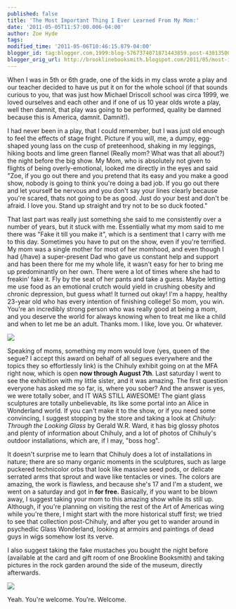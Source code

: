 ```yaml
---
published: false
title: 'The Most Important Thing I Ever Learned From My Mom:'
date: '2011-05-05T11:57:00.006-04:00'
author: Zoe Hyde
tags:
modified_time: '2011-05-06T10:46:15.879-04:00'
blogger_id: tag:blogger.com,1999:blog-5767374071871443859.post-4301350094153583422
blogger_orig_url: http://brooklinebooksmith.blogspot.com/2011/05/most-important-thing-i-ever-learned.html
---
```

When I was in 5th or 6th grade, one of the kids in my class wrote a play and our teacher decided to have us put it on for the whole school (if that sounds curious to you, that was just how Michael Driscoll school was circa 1999, we loved ourselves and each other and if one of us 10 year olds wrote a play, well then damnit, that play was going to be performed, quality be damned because this is America, damnit. Damnit!).

I had never been in a play, that I could remember, but I was just old enough to feel the effects of stage fright. Picture if you will, me, a dumpy, egg-shaped young lass on the cusp of preteenhood, shaking in my leggings, hiking boots and lime green flannel (Really mom? What was that all about?) the night before the big show. My Mom, who is absolutely not given to flights of being overly-emotional, looked me directly in the eyes and said "Zoe, if you go out there and you pretend that its easy and you make a good show, nobody is going to think you're doing a bad job. If you go out there and let yourself be nervous and you don't say your lines clearly because you're scared, thats not going to be as good. Just do your best and don't be afraid. I love you. Stand up straight and try not to be so duck footed."

That last part was really just something she said to me consistently over a number of years, but it stuck with me. Essentially what my mom said to me there was "Fake it till you make it", which is a sentiment that I carry with me to this day. Sometimes you have to put on the show, even if you're terrified. My mom was a single mother for most of her momhood, and even though I had (/have) a super-present Dad who gave us constant help and support and has been there for me my whole life, it wasn't easy for her to bring me up predominantly on her own. There were a lot of times where she had to freakin' fake it. Fly by the seat of her pants and take a guess. Maybe letting me use food as an emotional crutch would yield in crushing obesity and chronic depression, but guess what! It turned out okay! I'm a happy, healthy 23-year old who has every intention of finishing college! So mom, you win. You're an incredibly strong person who was really good at being a mom, and you deserve the world for always knowing when to treat me like a child and when to let me be an adult. Thanks mom. I like, love you. Or whatever.

![](http://ecx.images-amazon.com/images/I/61LsZmnr9OL._SL500_AA300_.jpg)

Speaking of moms, something my mom would love (yes, queen of the segue? I accept this award on behalf of all segues everywhere and the topics they so effortlessly link) is the Chihuly exhibit going on at the MFA right now, which is open **now through August 7th**. Last saturday I went to see the exhibition with my little sister, and it was amazing. The first question everyone has asked me so far, is, where you sober? And the answer is yes, we were totally sober, and IT WAS STILL AWESOME! The giant glass sculptures are totally unbelievable, its like some portal into an Alice in Wonderland world. If you can't make it to the show, or if you need some convincing, I suggest stopping by the store and taking a look at _Chihuly: Through the Looking Glass_ by Gerald W.R. Ward, it has big glossy photos and plenty of information about Chihuly, and a lot of photos of Chihuly's outdoor installations, which are, if I may, "boss hog".

It doesn't surprise me to learn that Chihuly does a lot of installations in nature; there are so many organic moments in the sculptures, such as large puckered technicolor orbs that look like massive seed pods, or delicate serrated arms that sprout and wave like tentacles or vines. The colors are amazing, the work is flawless, and because she's 17 and I'm a student, we went on a saturday and got in **for free.** Basically, if you want to be blown away, I suggest taking your mom to this amazing show while its still up. Although, if you're planning on visiting the rest of the Art of Americas wing while you're there, I might start with the more historical stuff first; we tried to see that collection post-Chihuly, and after you get to wander around in psychedlic Glass Wonderland, looking at armoirs and paintings of dead guys in wigs somehow lost its verve.

I also suggest taking the fake mustaches you bought the night before (available at the card and gift room of one Brookline Booksmith) and taking pictures in the rock garden around the side of the museum, directly afterwards.

![](http://img.photobucket.com/albums/v373/Nuhbrans/209370_10150165538846498_538336497_7318342_6063810_o.jpg)

Yeah. You're welcome. You're. Welcome.